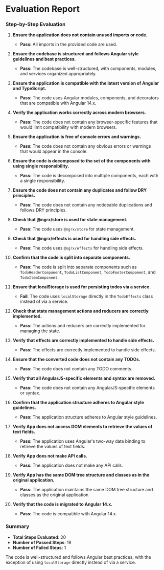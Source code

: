# Evaluation Report

### Step-by-Step Evaluation

1. **Ensure the application does not contain unused imports or code.**
   - **Pass**: All imports in the provided code are used.

2. **Ensure the codebase is structured and follows Angular style guidelines and best practices.**
   - **Pass**: The codebase is well-structured, with components, modules, and services organized appropriately.

3. **Ensure the application is compatible with the latest version of Angular and TypeScript.**
   - **Pass**: The code uses Angular modules, components, and decorators that are compatible with Angular 14.x.

4. **Verify the application works correctly across modern browsers.**
   - **Pass**: The code does not contain any browser-specific features that would limit compatibility with modern browsers.

5. **Ensure the application is free of console errors and warnings.**
   - **Pass**: The code does not contain any obvious errors or warnings that would appear in the console.

6. **Ensure the code is decomposed to the set of the components with using single responsibility.**
   - **Pass**: The code is decomposed into multiple components, each with a single responsibility.

7. **Ensure the code does not contain any duplicates and follow DRY principles.**
   - **Pass**: The code does not contain any noticeable duplications and follows DRY principles.

8. **Check that @ngrx/store is used for state management.**
   - **Pass**: The code uses `@ngrx/store` for state management.

9. **Check that @ngrx/effects is used for handling side effects.**
   - **Pass**: The code uses `@ngrx/effects` for handling side effects.

10. **Confirm that the code is split into separate components.**
    - **Pass**: The code is split into separate components such as `TodoHeaderComponent`, `TodoListComponent`, `TodoFooterComponent`, and `TodoItemComponent`.

11. **Ensure that localStorage is used for persisting todos via a service.**
    - **Fail**: The code uses `localStorage` directly in the `TodoEffects` class instead of via a service.

12. **Check that state management actions and reducers are correctly implemented.**
    - **Pass**: The actions and reducers are correctly implemented for managing the state.

13. **Verify that effects are correctly implemented to handle side effects.**
    - **Pass**: The effects are correctly implemented to handle side effects.

14. **Ensure that the converted code does not contain any TODOs.**
    - **Pass**: The code does not contain any TODO comments.

15. **Verify that all AngularJS-specific elements and syntax are removed.**
    - **Pass**: The code does not contain any AngularJS-specific elements or syntax.

16. **Confirm that the application structure adheres to Angular style guidelines.**
    - **Pass**: The application structure adheres to Angular style guidelines.

17. **Verify App does not access DOM elements to retrieve the values of text fields.**
    - **Pass**: The application uses Angular's two-way data binding to retrieve the values of text fields.

18. **Verify App does not make API calls.**
    - **Pass**: The application does not make any API calls.

19. **Verify App has the same DOM tree structure and classes as in the original application.**
    - **Pass**: The application maintains the same DOM tree structure and classes as the original application.

20. **Verify that the code is migrated to Angular 14.x.**
    - **Pass**: The code is compatible with Angular 14.x.

### Summary

- **Total Steps Evaluated**: 20
- **Number of Passed Steps**: 19
- **Number of Failed Steps**: 1

The code is well-structured and follows Angular best practices, with the exception of using `localStorage` directly instead of via a service.